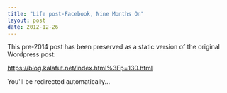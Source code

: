 ```yaml
---
title: "Life post-Facebook, Nine Months On"
layout: post
date: 2012-12-26
---
```


This pre-2014 post has been preserved as a static version of the original Wordpress post:

https://blog.kalafut.net/index.html%3Fp=130.html

You'll be redirected automatically...

<head>
  <meta http-equiv="refresh" content="5;url=https://blog.kalafut.net/index.html%3Fp=130.html">
</head>

